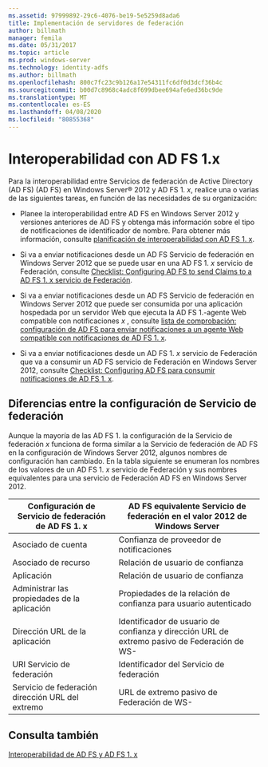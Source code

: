 ```yaml
---
ms.assetid: 97999892-29c6-4076-be19-5e5259d8ada6
title: Implementación de servidores de federación
author: billmath
manager: femila
ms.date: 05/31/2017
ms.topic: article
ms.prod: windows-server
ms.technology: identity-adfs
ms.author: billmath
ms.openlocfilehash: 800c7fc23c9b126a17e54311fc6df0d3dcf36b4c
ms.sourcegitcommit: b00d7c8968c4adc8f699dbee694afe6ed36bc9de
ms.translationtype: MT
ms.contentlocale: es-ES
ms.lasthandoff: 04/08/2020
ms.locfileid: "80855368"
---
```

# <a name="interoperating-with-ad-fs-1x"></a>Interoperabilidad con AD FS 1.x

Para la interoperabilidad entre Servicios de federación de Active Directory (AD FS) \(AD FS\) en Windows Server&reg; 2012 y AD FS 1. *x*, realice una o varias de las siguientes tareas, en función de las necesidades de su organización:  
  
-   Planee la interoperabilidad entre AD FS en Windows Server 2012 y versiones anteriores de AD FS y obtenga más información sobre el tipo de notificaciones de identificador de nombre. Para obtener más información, consulte [planificación de interoperabilidad con AD FS 1. x](https://technet.microsoft.com/library/ff678040.aspx).  
  
-   Si va a enviar notificaciones desde un AD FS Servicio de federación en Windows Server 2012 que se puede usar en una AD FS 1. *x* servicio de Federación, consulte [Checklist: Configuring AD FS to send Claims to a AD FS 1. x servicio de Federación](Checklist--Configuring-AD-FS-to-Send-Claims-to-an-AD-FS-1.x-Federation-Service.md).  
  
-   Si va a enviar notificaciones desde un AD FS Servicio de federación en Windows Server 2012 que puede ser consumida por una aplicación hospedada por un servidor Web que ejecuta la AD FS 1.\-agente Web compatible con notificaciones *x* , consulte [lista de comprobación: configuración de AD FS para enviar notificaciones a un agente Web compatible con notificaciones de AD FS 1. x](Checklist--Configuring-AD-FS-to-Send-Claims-to-an-AD-FS-1.x-Claims-Aware-Web-Agent.md).  
  
-   Si va a enviar notificaciones desde un AD FS 1. *x* servicio de Federación que va a consumir un AD FS servicio de Federación en Windows Server 2012, consulte [Checklist: Configuring AD FS para consumir notificaciones de AD FS 1. x](Checklist--Configuring-AD-FS--to-Consume-Claims-from-AD-FS-1.x.md).  
  
## <a name="differences-between-federation-service-settings"></a>Diferencias entre la configuración de Servicio de federación  
Aunque la mayoría de las AD FS 1. la configuración de la Servicio de federación *x* funciona de forma similar a la Servicio de federación de AD FS en la configuración de Windows Server 2012, algunos nombres de configuración han cambiado. En la tabla siguiente se enumeran los nombres de los valores de un AD FS 1. *x* servicio de Federación y sus nombres equivalentes para una servicio de Federación AD FS en Windows Server 2012.  
  
|Configuración de Servicio de federación de AD FS 1. x|AD FS equivalente Servicio de federación en el valor 2012 de Windows Server  
|----------------------------------------|---------------------------------------------------------------------------------------------------------- 
|Asociado de cuenta|Confianza de proveedor de notificaciones  
|Asociado de recurso|Relación de usuario de confianza 
|Aplicación|Relación de usuario de confianza  
|Administrar las propiedades de la aplicación|Propiedades de la relación de confianza para usuario autenticado  
|Dirección URL de la aplicación|Identificador de usuario de confianza y dirección URL de extremo pasivo de Federación de WS\-  
|URI Servicio de federación|Identificador del Servicio de federación  
|Servicio de federación dirección URL del extremo|URL de extremo pasivo de Federación de WS\-  
  
## <a name="see-also"></a>Consulta también  
[Interoperabilidad de AD FS y AD FS 1. x](https://go.microsoft.com/fwlink/?LinkId=200776)  
  

